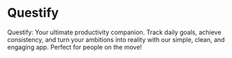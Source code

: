 # Questify
Questify: Your ultimate productivity companion. Track daily goals, achieve consistency, and turn your ambitions into reality with our simple, clean, and engaging app. Perfect for people on the move!
